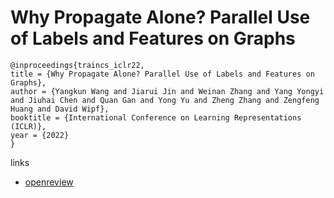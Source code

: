 # Why Propagate Alone? Parallel Use of Labels and Features on Graphs

```
@inproceedings{traincs_iclr22,
title = {Why Propagate Alone? Parallel Use of Labels and Features on Graphs},
author = {Yangkun Wang and Jiarui Jin and Weinan Zhang and Yang Yongyi and Jiuhai Chen and Quan Gan and Yong Yu and Zheng Zhang and Zengfeng Huang and David Wipf},
booktitle = {International Conference on Learning Representations (ICLR)},
year = {2022}
}
```

links
- [openreview](https://openreview.net/forum?id=VTNjxbFRKly)
